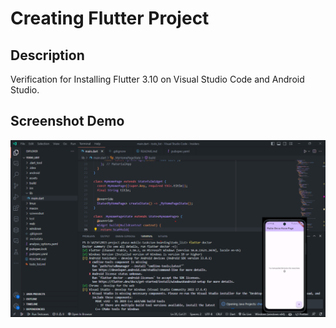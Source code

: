 # Creating Flutter Project 

## Description

Verification for Installing Flutter 3.10 on Visual Studio Code and Android Studio.

## Screenshot Demo

<img src="screenshot.png">
